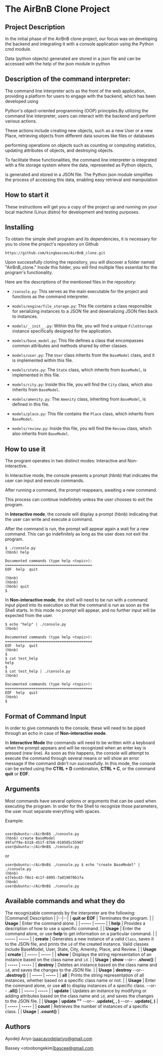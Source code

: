 # The AirBnB Clone Project


## Project Description
In the initial phase of the AirBnB clone project, our focus was on developing the backend and integrating it with a console application using the Python cmd module.

Data (python objects) generated are stored in a json file and can be accessed with the help of the json module in python

## Description of the command interpreter:
The command line interpreter acts as the front of the web application, providing a platform for users to engage with the backend,  which has been developed using

Python's object-oriented programming (OOP) principles.By utilizing the command line interpreter, users can interact with the backend and perform various actions.

These actions include creating new objects, such as a new User or a new Place, retrieving objects from different data sources like files or databases

performing operations on objects such as counting or computing statistics, updating attributes of objects, and destroying objects.

To facilitate these functionalities, the command line interpreter is integrated with a file storage system where the data, represented as Python objects, 

is generated and stored in a JSON file. The Python json module simplifies the process of accessing this data, enabling easy retrieval and manipulation

## How to start it
These instructions will get you a copy of the project up and running on your local machine (Linux distro) for development and testing purposes.

## Installing

To obtain the simple shell program and its dependencies, it is necessary for you to clone the project's repository on Github

```
https://github.com/kingbascee/AirBnB_clone.git
```
Upon successfully cloning the repository, you will discover a folder named "AirBnB_clone." Inside this folder, you will find multiple files essential for 
the program's functionality.

Here are the descriptions of the mentioned files in the repository:

- `/console.py`: This serves as the main executable for the project and functions as the command interpreter.

- `models/engine/file_storage.py`: This file contains a class responsible for serializing instances to a JSON file and deserializing JSON files back to instances.

- `models/__init__.py`: Within this file, you will find a unique `FileStorage` instance specifically designed for the application.

- `models/base_model.py`: This file defines a class that encompasses common attributes and methods shared by other classes.

- `models/user.py`: The `User` class inherits from the `BaseModel` class, and it is implemented within this file.

- `models/state.py`: The `State` class, which inherits from `BaseModel`, is implemented in this file.

- `models/city.py`: Inside this file, you will find the `City` class, which also inherits from `BaseModel`.

- `models/amenity.py`: The `Amenity` class, inheriting from `BaseModel`, is defined in this file.

- `models/place.py`: This file contains the `Place` class, which inherits from `BaseModel`.

- `models/review.py`: Inside this file, you will find the `Review` class, which also inherits from `BaseModel`.



## How to use it
The program operates in two distinct modes: Interactive and Non-interactive.

In Interactive mode, the console presents a prompt (hbnb) that indicates the user can input and execute commands. 

After running a command, the prompt reappears, awaiting a new command. 

This process can continue indefinitely unless the user chooses to exit the program.

In **Interactive mode**, the console will display a prompt (hbnb) indicating that the user can write and execute a command. 

After the command is run, the prompt will appear again a wait for a new command. This can go indefinitely as long as the user does not exit the program.

```
$ ./console.py
(hbnb) help

Documented commands (type help <topic>):
========================================
EOF  help  quit

(hbnb) 
(hbnb) 
(hbnb) quit
$
```

In **Non-interactive mode**, the shell will need to be run with a command input piped into its execution so that the command is run as soon as the Shell starts. In this mode no prompt will appear, and no further input will be expected from the user.


```
$ echo "help" | ./console.py
(hbnb)

Documented commands (type help <topic>):
========================================
EOF  help  quit
(hbnb) 
$
$ cat test_help
help
$
$ cat test_help | ./console.py
(hbnb)

Documented commands (type help <topic>):
========================================
EOF  help  quit
(hbnb) 
$
```

## Format of Command Input

In order to give commands to the console, these will need to be piped through an echo in case of  **Non-interactive mode**.

In  **Interactive Mode**  the commands will need to be written with a keyboard when the prompt appears and will be recognized when an enter key is pressed (new line). As soon as this happens, the console will attempt to execute the command through several means or will show an error message if the command didn't run successfully. In this mode, the console can be exited using the **CTRL + D** combination,  **CTRL + C**, or the command **quit** or **EOF**.

## Arguments

Most commands have several options or arguments that can be used when executing the program. In order for the Shell to recognize those parameters, the user must separate everything with spaces.

Example:

```

user@ubuntu:~/AirBnB$ ./console.py
(hbnb) create BaseModel
49faff9a-6318-451f-87b6-910505c55907
user@ubuntu:~/AirBnB$ ./console.py

```

or

```
user@ubuntu:~/AirBnB$ ./console.py $ echo "create BaseModel" | ./console.py
(hbnb)
e37ebcd3-f8e1-4c1f-8095-7a019070b1fa
(hbnb)
user@ubuntu:~/AirBnB$ ./console.py
```

## Available commands and what they do

The recognizable commands by the interpreter are the following:
|Command| Description |
|--|--|
| **quit or EOF** | Terminates the program. |
| **Usage** | Enter the command alone. |
| **-----** | **-----** |
| **help** | Provides a description of how to use a specific command. |
| **Usage** | Enter the command alone, or use **help <command>** to get information on a particular command. |
| **-----** | **-----** |
| **create** | Generates a new instance of a valid `Class`, saves it to the JSON file, and prints the `id` of the created instance. Valid classes include BaseModel, User, State, City, Amenity, Place, and Review. |
| **Usage** | **create <class name>** |
| **-----** | **-----** |
| **show** | Displays the string representation of an instance based on the class name and `id`. |
| **Usage** | **show <class name> <id>** --or-- **<class name>.show(<id>)** |
| **-----** | **-----** |
| **destroy** | Deletes an instance based on the class name and `id`, and saves the changes to the JSON file. |
| **Usage** | **destroy <class name> <id>** --or-- **<class name>.destroy(<id>)** |
| **-----** | **-----** |
| **all** | Prints the string representation of all instances, whether based on a specific class name or not. |
| **Usage** | Enter the command alone, or use **all <class name>** to display instances of a specific class. --or-- **<class name>.all()** |
| **-----** | **-----** |
| **update** | Updates an instance by modifying or adding attributes based on the class name and `id`, and saves the changes to the JSON file. |
| **Usage** | **update <class name> <id> <attribute name> "<attribute value>"** --or-- **<class name>.update(<id>, <attribute name>, <attribute value>)** --or-- **<class name>.update(<id>, <dictionary representation>)** |
| **-----** | **-----** |
| **count** | Retrieves the number of instances of a specific class. |
| **Usage** | **<class name>.count()** |

## Authors

Ayodeji Ariyo <isaacayodejiariyo@gmail.com>

Bassey <otoobongekim]<bascee@gmail.com>